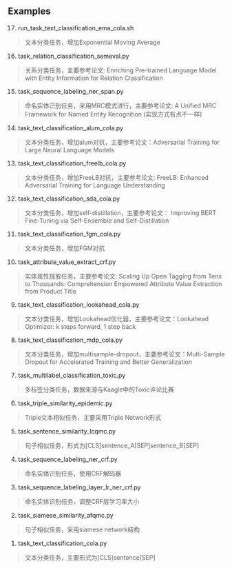 ## Examples

17. run_task_text_classification_ema_cola.sh
> 文本分类任务，增加Exponential Moving Average

16. task_relation_classification_semeval.py
> 关系分类任务，主要参考论文: Enriching Pre-trained Language Model with Entity Information for Relation Classification

15. task_sequence_labeling_ner_span.py
> 命名实体识别任务，采用MRC模式进行，主要参考论文: A Unified MRC Framework for Named Entity Recognition (实现方式有点不一样)

14. task_text_classification_alum_cola.py
> 文本分类任务，增加alum对抗，主要参考论文：Adversarial Training for Large Neural Language Models

13. task_text_classification_freelb_cola.py
> 文本分类任务，增加FreeLB对抗，主要参考论文: FreeLB: Enhanced Adversarial Training for Language Understanding

12. task_text_classification_sda_cola.py
> 文本分类任务，增加self-distillation，主要参考论文： Improving BERT Fine-Tuning via Self-Ensemble and Self-Distillation

11. task_text_classification_fgm_cola.py
> 文本分类任务，增加FGM对抗

10. task_attribute_value_extract_crf.py
> 实体属性提取任务，主要参考论文: Scaling Up Open Tagging from Tens to Thousands: Comprehension Empowered Attribute Value Extraction from Product Title

9. task_text_classification_lookahead_cola.py
> 文本分类任务，增加Lookahead优化器，主要参考论文：Lookahead Optimizer: k steps forward, 1 step back

8. task_text_classification_mdp_cola.py
> 文本分类任务，增加multisample-dropout，主要参考论文：Multi-Sample Dropout for Accelerated Training and Better Generalization

7. task_multilabel_classification_toxic.py
> 多标签分类任务，数据来源与Kaagle中的Toxic评论比赛

6. task_triple_similarity_epidemic.py
> Triple文本相似任务，主要采用Triple Network形式

5. task_sentence_similarity_lcqmc.py
> 句子相似任务，形式为[CLS]sentence_A[SEP]sentence_B[SEP]

4. task_sequence_labeling_ner_crf.py
> 命名实体识别任务，使用CRF解码器

3. task_sequence_labeling_layer_lr_ner_crf.py
> 命名实体识别任务，调整CRF层学习率大小

2. task_siamese_similarity_afqmc.py
> 句子相似任务，采用siamese network结构

1. task_text_classification_cola.py
> 文本分类任务，主要形式为[CLS]sentence[SEP]
